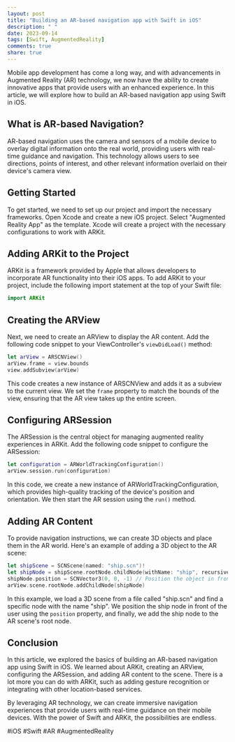 ```yaml
---
layout: post
title: "Building an AR-based navigation app with Swift in iOS"
description: " "
date: 2023-09-14
tags: [Swift, AugmentedReality]
comments: true
share: true
---
```


Mobile app development has come a long way, and with advancements in Augmented Reality (AR) technology, we now have the ability to create innovative apps that provide users with an enhanced experience. In this article, we will explore how to build an AR-based navigation app using Swift in iOS.

## What is AR-based Navigation?

AR-based navigation uses the camera and sensors of a mobile device to overlay digital information onto the real world, providing users with real-time guidance and navigation. This technology allows users to see directions, points of interest, and other relevant information overlaid on their device's camera view.

## Getting Started

To get started, we need to set up our project and import the necessary frameworks. Open Xcode and create a new iOS project. Select "Augmented Reality App" as the template. Xcode will create a project with the necessary configurations to work with ARKit.

## Adding ARKit to the Project

ARKit is a framework provided by Apple that allows developers to incorporate AR functionality into their iOS apps. To add ARKit to your project, include the following import statement at the top of your Swift file:

```swift
import ARKit
```

## Creating the ARView

Next, we need to create an ARView to display the AR content. Add the following code snippet to your ViewController's `viewDidLoad()` method:

```swift
let arView = ARSCNView()
arView.frame = view.bounds
view.addSubview(arView)
```

This code creates a new instance of ARSCNView and adds it as a subview to the current view. We set the `frame` property to match the bounds of the view, ensuring that the AR view takes up the entire screen.

## Configuring ARSession

The ARSession is the central object for managing augmented reality experiences in ARKit. Add the following code snippet to configure the ARSession:

```swift
let configuration = ARWorldTrackingConfiguration()
arView.session.run(configuration)
```

In this code, we create a new instance of ARWorldTrackingConfiguration, which provides high-quality tracking of the device's position and orientation. We then start the AR session using the `run()` method.

## Adding AR Content

To provide navigation instructions, we can create 3D objects and place them in the AR world. Here's an example of adding a 3D object to the AR scene:

```swift
let shipScene = SCNScene(named: "ship.scn")!
let shipNode = shipScene.rootNode.childNode(withName: "ship", recursively: true)!
shipNode.position = SCNVector3(0, 0, -1) // Position the object in front of the user
arView.scene.rootNode.addChildNode(shipNode)
```

In this example, we load a 3D scene from a file called "ship.scn" and find a specific node with the name "ship". We position the ship node in front of the user using the `position` property, and finally, we add the ship node to the AR scene's root node.

## Conclusion

In this article, we explored the basics of building an AR-based navigation app using Swift in iOS. We learned about ARKit, creating an ARView, configuring the ARSession, and adding AR content to the scene. There is a lot more you can do with ARKit, such as adding gesture recognition or integrating with other location-based services.

By leveraging AR technology, we can create immersive navigation experiences that provide users with real-time guidance on their mobile devices. With the power of Swift and ARKit, the possibilities are endless.

#iOS #Swift #AR #AugmentedReality